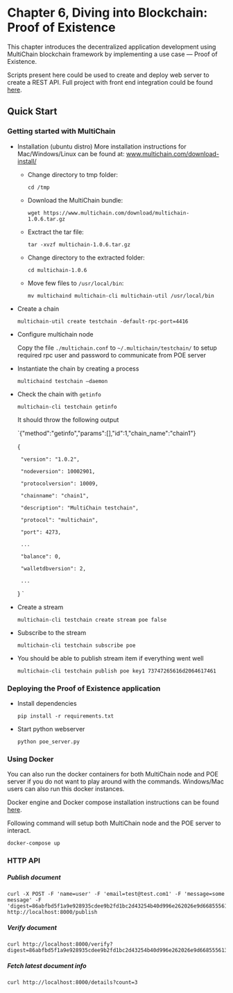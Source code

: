 # Chapter 6, Diving into Blockchain: Proof of Existence
This chapter introduces the decentralized application development using MultiChain blockchain framework by implementing a use case — Proof of Existence.

Scripts present here could be used to create and deploy web server to create a REST API.
 Full project with front end integration could be found [here](https://github.com/koshikraj/proof-of-existence).

## Quick Start

### Getting started with MultiChain

- Installation (ubuntu distro)
    More installation instructions for Mac/Windows/Linux can be found at: www.multichain.com/download-install/

    * Change directory to tmp folder: 
    
        `cd /tmp` 
    
    * Download the MultiChain bundle: 
    
        ```
        wget https://www.multichain.com/download/multichain-1.0.6.tar.gz
        ```    
    * Exctract the tar file: 
    
        ```
        tar -xvzf multichain-1.0.6.tar.gz 
        ```
    * Change directory to the extracted folder: 
    
        `cd multichain-1.0.6` 
    
    * Move few files to `/usr/local/bin`: 
    
        ```
        mv multichaind multichain-cli multichain-util /usr/local/bin
        ``` 

    
    
- Create a chain
    
    `multichain-util create testchain -default-rpc-port=4416` 
    
- Configure multichain node

    Copy the file `./multichain.conf` to `~/.multichain/testchain/` to setup required rpc user and password to communicate from POE server

- Instantiate the chain by creating a process

    `multichaind testchain –daemon`
    
- Check the chain with `getinfo`

    `multichain-cli testchain getinfo` 
    
    It should throw the following output
    
    `{"method":"getinfo","params":[],"id":1,"chain_name":"chain1"} 
     
       
     
     { 
     
       "version": "1.0.2", 
     
       "nodeversion": 10002901, 
     
       "protocolversion": 10009, 
     
       "chainname": "chain1", 
     
       "description": "MultiChain testchain", 
     
       "protocol": "multichain", 
     
       "port": 4273, 
     
       ...
     
       "balance": 0, 
     
       "walletdbversion": 2, 
     
       ...
     
     } `
    
- Create a stream

    `multichain-cli testchain create stream poe false`
    
- Subscribe to the stream

    `multichain-cli testchain subscribe poe`
    
- You should be able to publish stream item if everything went well

    `multichain-cli testchain publish poe key1 73747265616d2064617461 `
    
### Deploying the Proof of Existence application     

- Install dependencies

   `pip install -r requirements.txt`

- Start python webserver

   `python poe_server.py`
   
### Using Docker

You can also run the docker containers for both MultiChain node and POE server if you do not want to play around with the commands.
Windows/Mac users can also run this docker instances.

Docker engine and Docker compose installation instructions can be found [here](../prerequisites/docker-installation.md).

Following command will setup both MultiChain node and the POE server to interact.
```
docker-compose up

```
   

### HTTP API
##### Publish document
```
curl -X POST -F 'name=user' -F 'email=test@test.com1' -F 'message=some message' -F 'digest=86abfbd5f1a9e928935cdee9b2fd1bc2d43254b40d996e262026e9d668555613' http://localhost:8000/publish 
```

##### Verify document
```
curl http://localhost:8000/verify?digest=86abfbd5f1a9e928935cdee9b2fd1bc2d43254b40d996e262026e9d668555613
``` 

##### Fetch latest document info
```
curl http://localhost:8000/details?count=3
```
